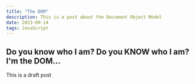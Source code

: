 ```yaml
---
title: "The DOM"
description: This is a post about the Document Object Model
date: 2023-09-14
tags: JavaScript
---
```

## Do you know who I am? Do you KNOW who I am? I'm the DOM...
This is a draft post
